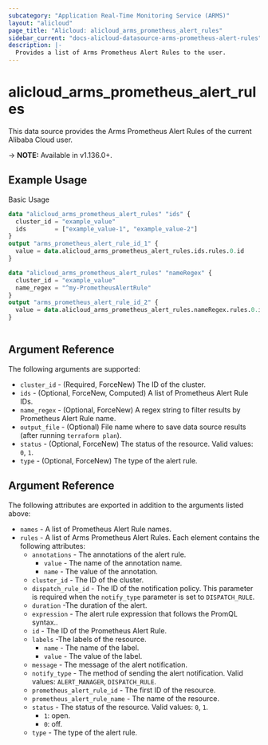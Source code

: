 ```yaml
---
subcategory: "Application Real-Time Monitoring Service (ARMS)"
layout: "alicloud"
page_title: "Alicloud: alicloud_arms_prometheus_alert_rules"
sidebar_current: "docs-alicloud-datasource-arms-prometheus-alert-rules"
description: |-
  Provides a list of Arms Prometheus Alert Rules to the user.
---
```


# alicloud\_arms\_prometheus\_alert\_rules

This data source provides the Arms Prometheus Alert Rules of the current Alibaba Cloud user.

-> **NOTE:** Available in v1.136.0+.

## Example Usage

Basic Usage

```terraform
data "alicloud_arms_prometheus_alert_rules" "ids" {
  cluster_id = "example_value"
  ids        = ["example_value-1", "example_value-2"]
}
output "arms_prometheus_alert_rule_id_1" {
  value = data.alicloud_arms_prometheus_alert_rules.ids.rules.0.id
}

data "alicloud_arms_prometheus_alert_rules" "nameRegex" {
  cluster_id = "example_value"
  name_regex = "^my-PrometheusAlertRule"
}
output "arms_prometheus_alert_rule_id_2" {
  value = data.alicloud_arms_prometheus_alert_rules.nameRegex.rules.0.id
}
            
```

## Argument Reference

The following arguments are supported:

* `cluster_id` - (Required, ForceNew) The ID of the cluster.
* `ids` - (Optional, ForceNew, Computed)  A list of Prometheus Alert Rule IDs.
* `name_regex` - (Optional, ForceNew) A regex string to filter results by Prometheus Alert Rule name.
* `output_file` - (Optional) File name where to save data source results (after running `terraform plan`).
* `status` - (Optional, ForceNew) The status of the resource. Valid values: `0`, `1`. 
* `type` - (Optional, ForceNew) The type of the alert rule.

## Argument Reference

The following attributes are exported in addition to the arguments listed above:

* `names` - A list of Prometheus Alert Rule names.
* `rules` - A list of Arms Prometheus Alert Rules. Each element contains the following attributes:
    * `annotations` - The annotations of the alert rule.
        * `value` - The name of the annotation name.
        * `name` - The value of the annotation.
    * `cluster_id` - The ID of the cluster.
    * `dispatch_rule_id` - The ID of the notification policy. This parameter is required when the `notify_type` parameter is set to `DISPATCH_RULE`.
    * `duration` -The duration of the alert.
    * `expression` - The alert rule expression that follows the PromQL syntax..
    * `id` - The ID of the Prometheus Alert Rule.
    * `labels` -The labels of the resource.
        * `name` - The name of the label.
        * `value` - The value of the label.
    * `message` - The message of the alert notification.
    * `notify_type` - The method of sending the alert notification. Valid values: `ALERT_MANAGER`, `DISPATCH_RULE`.
    * `prometheus_alert_rule_id` - The first ID of the resource.
    * `prometheus_alert_rule_name` - The name of the resource.
    * `status` - The status of the resource. Valid values: `0`, `1`.
      * `1`: open.
      * `0`: off.
    * `type` - The type of the alert rule.